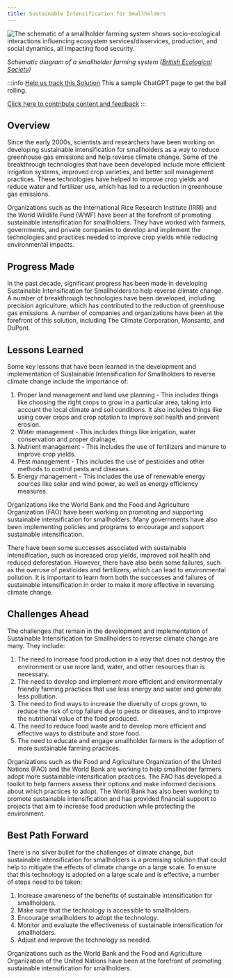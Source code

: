 ```yaml
---
title: Sustainable Intensification for Smallholders
---
```

![The schematic of a smallholder farming system shows socio-ecological interactions influencing ecosystem services/disservices, production, and social dynamics, all impacting food security.](/../static/img/sustainable-intensification-for-smallholders.jpg)

*Schematic diagram of a smallholder farming system ([British Ecological Society](https://besjournals.onlinelibrary.wiley.com/doi/10.1002/pan3.10295))*

:::info [Help us track this Solution](contribute)
This a sample ChatGPT page to get the ball rolling.

[Click here to contribute content and feedback](contribute)
:::

## Overview

Since the early 2000s, scientists and researchers have been working on developing sustainable intensification for smallholders as a way to reduce greenhouse gas emissions and help reverse climate change. Some of the breakthrough technologies that have been developed include more efficient irrigation systems, improved crop varieties, and better soil management practices. These technologies have helped to improve crop yields and reduce water and fertilizer use, which has led to a reduction in greenhouse gas emissions.

Organizations such as the International Rice Research Institute (IRRI) and the World Wildlife Fund (WWF) have been at the forefront of promoting sustainable intensification for smallholders. They have worked with farmers, governments, and private companies to develop and implement the technologies and practices needed to improve crop yields while reducing environmental impacts.

## Progress Made

In the past decade, significant progress has been made in developing Sustainable Intensification for Smallholders to help reverse climate change. A number of breakthrough technologies have been developed, including precision agriculture, which has contributed to the reduction of greenhouse gas emissions. A number of companies and organizations have been at the forefront of this solution, including The Climate Corporation, Monsanto, and DuPont.

## Lessons Learned

Some key lessons that have been learned in the development and implementation of Sustainable Intensification for Smallholders to reverse climate change include the importance of:

1. Proper land management and land use planning - This includes things like choosing the right crops to grow in a particular area, taking into account the local climate and soil conditions. It also includes things like using cover crops and crop rotation to improve soil health and prevent erosion.
2. Water management - This includes things like irrigation, water conservation and proper drainage.
3. Nutrient management - This includes the use of fertilizers and manure to improve crop yields.
4. Pest management - This includes the use of pesticides and other methods to control pests and diseases.
5. Energy management - This includes the use of renewable energy sources like solar and wind power, as well as energy efficiency measures.

Organizations like the World Bank and the Food and Agriculture Organization (FAO) have been working on promoting and supporting sustainable intensification for smallholders. Many governments have also been implementing policies and programs to encourage and support sustainable intensification.

There have been some successes associated with sustainable intensification, such as increased crop yields, improved soil health and reduced deforestation. However, there have also been some failures, such as the overuse of pesticides and fertilizers, which can lead to environmental pollution. It is important to learn from both the successes and failures of sustainable intensification in order to make it more effective in reversing climate change.

## Challenges Ahead

The challenges that remain in the development and implementation of Sustainable Intensification for Smallholders to reverse climate change are many. They include:

1. The need to increase food production in a way that does not destroy the environment or use more land, water, and other resources than is necessary.
2. The need to develop and implement more efficient and environmentally friendly farming practices that use less energy and water and generate less pollution.
3. The need to find ways to increase the diversity of crops grown, to reduce the risk of crop failure due to pests or diseases, and to improve the nutritional value of the food produced.
4. The need to reduce food waste and to develop more efficient and effective ways to distribute and store food.
5. The need to educate and engage smallholder farmers in the adoption of more sustainable farming practices.

Organizations such as the Food and Agriculture Organization of the United Nations (FAO) and the World Bank are working to help smallholder farmers adopt more sustainable intensification practices. The FAO has developed a toolkit to help farmers assess their options and make informed decisions about which practices to adopt. The World Bank has also been working to promote sustainable intensification and has provided financial support to projects that aim to increase food production while protecting the environment.

## Best Path Forward

There is no silver bullet for the challenges of climate change, but sustainable intensification for smallholders is a promising solution that could help to mitigate the effects of climate change on a large scale. To ensure that this technology is adopted on a large scale and is effective, a number of steps need to be taken:

1. Increase awareness of the benefits of sustainable intensification for smallholders.
2. Make sure that the technology is accessible to smallholders.
3. Encourage smallholders to adopt the technology.
4. Monitor and evaluate the effectiveness of sustainable intensification for smallholders.
5. Adjust and improve the technology as needed.

Organizations such as the World Bank and the Food and Agriculture Organization of the United Nations have been at the forefront of promoting sustainable intensification for smallholders.